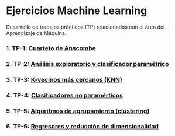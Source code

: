 # Ejercicios Machine Learning

Desarrollo de trabajos prácticos (TP) relacionados con el área del Aprendizaje de Máquina. 

### 1. TP-1: [Cuarteto de Anscombe](https://github.com/Alejandro-ZZ/Machine-Learning-UNS/tree/master/TP-1)

### 2. TP-2: [Análisis exploratorio y clasificador paramétrico](https://github.com/Alejandro-ZZ/Machine-Learning-UNS/tree/master/TP-2)

### 3. TP-3: [K-vecinos más cercanos (KNN)](https://github.com/Alejandro-ZZ/Machine-Learning-UNS/tree/master/TP-3)

### 4. TP-4: [Clasificadores no paramérticos](https://github.com/Alejandro-ZZ/Machine-Learning-UNS/tree/master/TP-4)

### 5. TP-5: [Algoritmos de agrupamiento (clustering)](https://github.com/Alejandro-ZZ/Machine-Learning-UNS/tree/master/TP-5)

### 6. TP-6: [Regresores y reducción de dimensionalidad](https://github.com/Alejandro-ZZ/Machine-Learning-UNS/tree/master/TP-6)

